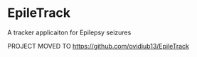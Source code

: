 # EpileTrack

A tracker applicaiton for Epilepsy seizures

PROJECT MOVED TO https://github.com/ovidiub13/EpileTrack

